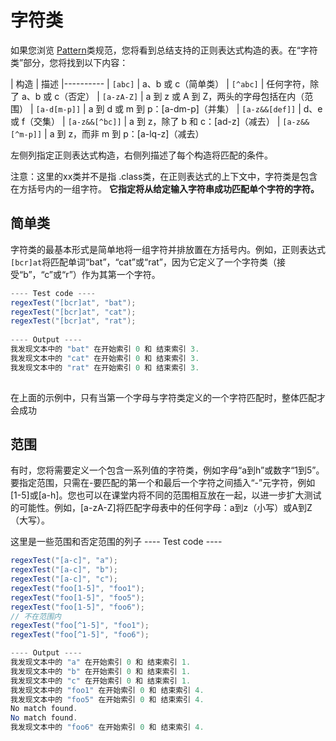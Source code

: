 # 字符类

如果您浏览 [Pattern](https://docs.oracle.com/javase/8/docs/api/java/util/regex/Pattern.html)类规范，您将看到总结支持的正则表达式构造的表。在“字符类”部分，您将找到以下内容：

| 构造 | 描述
|----------
| `[abc]`          | a、b 或 c（简单类） 
| `[^abc]`         | 任何字符，除了 a、b 或 c（否定） 
| `[a-zA-Z]`       | a 到 z 或 A 到 Z，两头的字母包括在内（范围） 
| `[a-d[m-p]]`     | a 到 d 或 m 到 p：[a-dm-p]（并集） 
| `[a-z&&[def]]`     | d、e 或 f（交集） 
| `[a-z&&[^bc]]`     |  a 到 z，除了 b 和 c：[ad-z]（减去） 
| `[a-z&&[^m-p]]`    | a 到 z，而非 m 到 p：[a-lq-z]（减去） 

左侧列指定正则表达式构造，右侧列描述了每个构造将匹配的条件。

注意：这里的xx类并不是指 .class类，在正则表达式的上下文中，字符类是包含在方括号内的一组字符。 **它指定将从给定输入字符串成功匹配单个字符的字符。**

## 简单类

字符类的最基本形式是简单地将一组字符并排放置在方括号内。例如，正则表达式 `[bcr]at`将匹配单词“bat”，“cat”或“rat”，因为它定义了一个字符类（接受“b”，“c”或“r”）作为其第一个字符。
```java
---- Test code ----
regexTest("[bcr]at", "bat");
regexTest("[bcr]at", "cat");
regexTest("[bcr]at", "rat");
        
---- Output ----
我发现文本中的 "bat" 在开始索引 0 和 结束索引 3.
我发现文本中的 "cat" 在开始索引 0 和 结束索引 3.
我发现文本中的 "rat" 在开始索引 0 和 结束索引 3.
        
```
在上面的示例中，只有当第一个字母与字符类定义的一个字符匹配时，整体匹配才会成功

## 范围

有时，您将需要定义一个包含一系列值的字符类，例如字母“a到h”或数字“1到5”。要指定范围，只需在-要匹配的第一个和最后一个字符之间插入“-”元字符，例如[1-5]或[a-h]。您也可以在课堂内将不同的范围相互放在一起，以进一步扩大测试的可能性。例如，[a-zA-Z]将匹配字母表中的任何字母：a到z（小写）或A到Z（大写）。

这里是一些范围和否定范围的列子
---- Test code ----

```java
regexTest("[a-c]", "a");
regexTest("[a-c]", "b");
regexTest("[a-c]", "c");
regexTest("foo[1-5]", "foo1");
regexTest("foo[1-5]", "foo5");
regexTest("foo[1-5]", "foo6");
// 不在范围内
regexTest("foo[^1-5]", "foo1");
regexTest("foo[^1-5]", "foo6");

---- Output ----
我发现文本中的 "a" 在开始索引 0 和 结束索引 1.
我发现文本中的 "b" 在开始索引 0 和 结束索引 1.
我发现文本中的 "c" 在开始索引 0 和 结束索引 1.
我发现文本中的 "foo1" 在开始索引 0 和 结束索引 4.
我发现文本中的 "foo5" 在开始索引 0 和 结束索引 4.
No match found.
No match found.
我发现文本中的 "foo6" 在开始索引 0 和 结束索引 4.

```